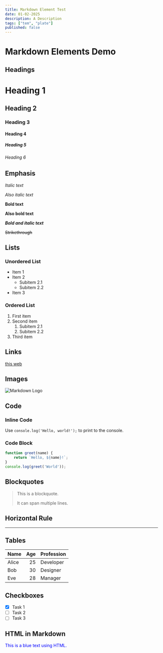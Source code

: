 ```yaml
---
title: Markdown Element Test
date: 01-02-2025
description: A Description
tags: ["tem", "plate"]
published: false
---
```


# Markdown Elements Demo

## Headings

# Heading 1
## Heading 2
### Heading 3
#### Heading 4
##### Heading 5
###### Heading 6

## Emphasis

*Italic text*

_Also italic text_

**Bold text**

__Also bold text__

***Bold and italic text***

~~Strikethrough~~

## Lists

### Unordered List
- Item 1
- Item 2
  - Subitem 2.1
  - Subitem 2.2
- Item 3

### Ordered List
1. First item
2. Second item
   1. Subitem 2.1
   2. Subitem 2.2
3. Third item

## Links

[this web](https://srlbel.is-a.dev)

## Images

![Markdown Logo](https://upload.wikimedia.org/wikipedia/commons/4/48/Markdown-mark.svg)

## Code

### Inline Code
Use `console.log('Hello, world!');` to print to the console.

### Code Block
```javascript
function greet(name) {
    return `Hello, ${name}!`;
}
console.log(greet('World'));
```

## Blockquotes

> This is a blockquote.
> 
> It can span multiple lines.

## Horizontal Rule

---

## Tables

| Name  |  Age | Profession |
| ----- | ---: | ---------- |
| Alice |   25 | Developer  |
| Bob   |   30 | Designer   |
| Eve   |   28 | Manager    |

## Checkboxes

- [x] Task 1
- [ ] Task 2
- [ ] Task 3

## HTML in Markdown

<div style="color: blue;">This is a blue text using HTML.</div>